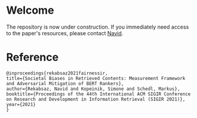 # Welcome
The repository is now under construction. If you immediately need access to the paper's resources, please contact [Navid](mailto:navid.rekabsaz@jku.at).

# Reference
```
@inproceedings{rekabsaz2021fairnessir,
title={Societal Biases in Retrieved Contents: Measurement Framework and Adversarial Mitigation of BERT Rankers},
author={Rekabsaz, Navid and Kopeinik, Simone and Schedl, Markus},
booktitle={Proceedings of the 44th International ACM SIGIR Conference on Research and Development in Information Retrieval (SIGIR 2021)},
year={2021}
}
```
